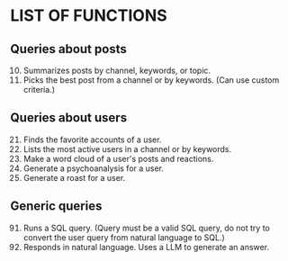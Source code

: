 # LIST OF FUNCTIONS

## Queries about posts
10. Summarizes posts by channel, keywords, or topic.
11. Picks the best post from a channel or by keywords. (Can use custom criteria.)

## Queries about users
21. Finds the favorite accounts of a user.
22. Lists the most active users in a channel or by keywords.
23. Make a word cloud of a user's posts and reactions.
24. Generate a psychoanalysis for a user.
25. Generate a roast for a user.

## Generic queries
91. Runs a SQL query. (Query must be a valid SQL query, do not try to convert the user query from natural language to SQL.)
92. Responds in natural language. Uses a LLM to generate an answer.
